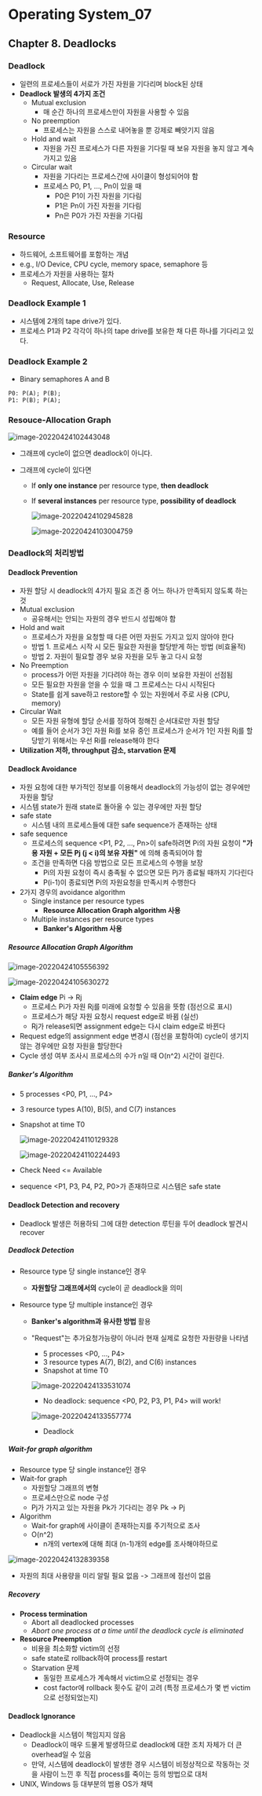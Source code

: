 # Operating System_07

## Chapter 8. Deadlocks

### Deadlock

-   일련의 프로세스들이 서로가 가진 자원을 기다리며 block된 상태
-   **Deadlock 발생의 4가지 조건**
    -   Mutual exclusion
        -   매 순간 하나의 프로세스만이 자원을 사용할 수 있음
    -   No preemption
        -   프로세스는 자원을 스스로 내어놓을 뿐 강제로 빼앗기지 않음
    -   Hold and wait
        -   자원을 가진 프로세스가 다른 자원을 기다릴 때 보유 자원을 놓지 않고 계속 가지고 있음
    -   Circular wait
        -   자원을 기다리는 프로세스간에 사이클이 형성되어야 함
        -   프로세스 P0, P1, ..., Pn이 있을 때
            -   P0은 P1이 가진 자원을 기다림
            -   P1은 Pn이 가진 자원을 기다림
            -   Pn은 P0가 가진 자원을 기다림



### Resource

-   하드웨어, 소프트웨어를 포함하는 개념
-   e.g., I/O Device, CPU cycle, memory space, semaphore 등
-   프로세스가 자원을 사용하는 절차
    -   Request, Allocate, Use, Release



### Deadlock Example 1

-   시스템에 2개의 tape drive가 있다.
-   프로세스 P1과 P2 각각이 하나의 tape drive를 보유한 채 다른 하나를 기다리고 있다.



### Deadlock Example 2

-   Binary semaphores A and B

```pseudocode
P0: P(A); P(B);
P1: P(B); P(A);
```



### Resouce-Allocation Graph

![image-20220424102443048](operating_system_07.assets/image-20220424102443048.png)

-   그래프에 cycle이 없으면 deadlock이 아니다.

-   그래프에 cycle이 있다면

    -   If **only one instance** per resource type, **then deadlock**

    -   If **several instances** per resource type, **possibility of deadlock**

        ![image-20220424102945828](operating_system_07.assets/image-20220424102945828.png)

        ![image-20220424103004759](operating_system_07.assets/image-20220424103004759.png)



### Deadlock의 처리방법

#### Deadlock Prevention

-   자원 할당 시 deadlock의 4가지 필요 조건 중 어느 하나가 만족되지 않도록 하는 것
-   Mutual exclusion
    -   공유해서는 안되는 자원의 경우 반드시 성립해야 함
-   Hold and wait
    -   프로세스가 자원을 요청할 때 다른 어떤 자원도 가지고 있지 않아야 한다
    -   방법 1. 프로세스 시작 시 모든 필요한 자원을 할당받게 하는 방법 (비효율적)
    -   방법 2. 자원이 필요할 경우 보유 자원을 모두 놓고 다시 요청
-   No Preemption
    -   process가 어떤 자원을 기다려야 하는 경우 이미 보유한 자원이 선점됨
    -   모든 필요한 자원을 얻을 수 있을 때 그 프로세스는 다시 시작된다
    -   State를 쉽게 save하고 restore할 수 있는 자원에서 주로 사용 (CPU, memory)
-   Circular Wait
    -   모든 자원 유형에 할당 순서를 정하여 정해진 순서대로만 자원 할당
    -   예를 들어 순서가 3인 자원 Ri를 보유 중인 프로세스가 순서가 1인 자원 Rj를 할당받기 위해서는 우선 Ri를 release해야 한다
-   **Utilization 저하, throughput 감소, starvation 문제**



#### Deadlock Avoidance

-   자원 요청에 대한 부가적인 정보를 이용해서 deadlock의 가능성이 없는 경우에만 자원을 할당
-   시스템 state가 원래 state로 돌아올 수 있는 경우에만 자원 할당
-   safe state
    -   시스템 내의 프로세스들에 대한 safe sequence가 존재하는 상태
-   safe sequence
    -   프로세스의 sequence <P1, P2, ..., Pn>이 safe하려면 Pi의 자원 요청이 **"가용 자원 + 모든 Pj (j < i)의 보유 자원"** 에 의해 충족되어야 함
    -   조건을 만족하면 다음 방법으로 모든 프로세스의 수행을 보장
        -   Pi의 자원 요청이 즉시 충족될 수 없으면 모든 Pj가 종료될 때까지 기다린다
        -   P(i-1)이 종료되면 Pi의 자원요청을 만족시켜 수행한다
-   2가지 경우의 avoidance algorithm
    -   Single instance per resource types
        -   **Resource Allocation Graph algorithm 사용**
    -   Multiple instances per resource types
        -   **Banker's Algorithm 사용**



##### Resource Allocation Graph Algorithm

![image-20220424105556392](operating_system_07.assets/image-20220424105556392.png)

![image-20220424105630272](operating_system_07.assets/image-20220424105630272.png)

-   **Claim edge** Pi -> Rj
    -   프로세스 Pi가 자원 Rj를 미래에 요청할 수 있음을 뜻함 (점선으로 표시)
    -   프로세스가 해당 자원 요청시 request edge로 바뀜 (실선)
    -   Rj가 release되면 assignment edge는 다시 claim edge로 바뀐다
-   Request edge의 assignment edge 변경시 (점선을 포함하여) cycle이 생기지 않는 경우에만 요청 자원을 할당한다
-   Cycle 생성 여부 조사시 프로세스의 수가 n일 때 O(n^2) 시간이 걸린다.



##### Banker's Algorithm

-   5 processes <P0, P1, ..., P4>

-   3 resource types A(10), B(5), and C(7) instances

-   Snapshot at time T0

    ![image-20220424110129328](operating_system_07.assets/image-20220424110129328.png)

    ![image-20220424110224493](operating_system_07.assets/image-20220424110224493.png)

-   Check Need <= Available

-   sequence <P1, P3, P4, P2, P0>가 존재하므로 시스템은 safe state



#### Deadlock Detection and recovery

-   Deadlock 발생은 허용하되 그에 대한 detection 루틴을 두어 deadlock 발견시 recover



##### Deadlock Detection

-   Resource type 당 single instance인 경우

    -   **자원할당 그래프에서의** cycle이 곧 deadlock을 의미

-   Resource type 당 multiple instance인 경우

    -   **Banker's algorithm과 유사한 방법** 활용

    -   "Request"는 추가요청가능량이 아니라 현재 실제로 요청한 자원량을 나타냄

        -   5 processes <P0, ..., P4>
        -   3 resource types A(7), B(2), and C(6) instances
        -   Snapshot at time T0

        ![image-20220424133531074](operating_system_07.assets/image-20220424133531074.png)

        -   No deadlock: sequence <P0, P2, P3, P1, P4> will work!

        ![image-20220424133557774](operating_system_07.assets/image-20220424133557774.png)

        -   Deadlock



##### Wait-for graph algorithm

-   Resource type 당 single instance인 경우
-   Wait-for graph
    -   자원할당 그래프의 변형
    -   프로세스만으로 node 구성
    -   Pj가 가지고 있는 자원을 Pk가 기다리는 경우 Pk -> Pj
-   Algorithm
    -   Wait-for graph에 사이클이 존재하는지를 주기적으로 조사
    -   O(n^2)
        -   n개의 vertex에 대해 최대 (n-1)개의 edge를 조사해야하므로

![image-20220424132839358](operating_system_07.assets/image-20220424132839358.png)

-   자원의 최대 사용량을 미리 알릴 필요 없음 -> 그래프에 점선이 없음



##### Recovery

-   **Process termination**
    -   Abort all deadlocked processes
    -   *Abort one process at a time until the deadlock cycle is eliminated*
-   **Resource Preemption**
    -   비용을 최소화할 victim의 선정
    -   safe state로 rollback하여 process를 restart
    -   Starvation 문제
        -   동일한 프로세스가 계속해서 victim으로 선정되는 경우
        -   cost factor에 rollback 횟수도 같이 고려 (특정 프로세스가 몇 번 victim으로 선정되었는지)



#### Deadlock Ignorance

-   Deadlock을 시스템이 책임지지 않음
    -   Deadlock이 매우 드물게 발생하므로 deadlock에 대한 조치 자체가 더 큰 overhead일 수 있음
    -   만약, 시스템에 deadlock이 발생한 경우 시스템이 비정상적으로 작동하는 것을 사람이 느낀 후 직접 process를 죽이는 등의 방법으로 대처
-   UNIX, Windows 등 대부분의 범용 OS가 채택
